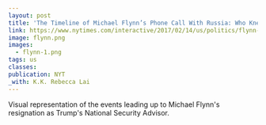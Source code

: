 ```yaml
---
layout: post
title: 'The Timeline of Michael Flynn’s Phone Call With Russia: Who Knew What, and When'
link: https://www.nytimes.com/interactive/2017/02/14/us/politics/flynn-call-russia-timeline.html
image: flynn.png
images:
  - flynn-1.png
tags: us
classes:
publication: NYT
_with: K.K. Rebecca Lai
---
```


Visual representation of the events leading up to Michael Flynn's resignation as Trump's National Security Advisor.
